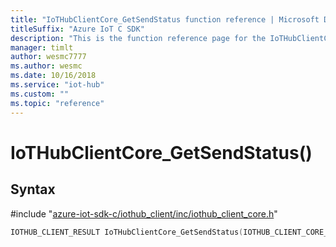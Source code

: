 ```yaml
---                             
title: "IoTHubClientCore_GetSendStatus function reference | Microsoft Docs" 
titleSuffix: "Azure IoT C SDK"            
description: "This is the function reference page for the IoTHubClientCore_GetSendStatus() function in the Azure IoT C SDK. This SDK is used with Azure IoT Hub and Azure IoT Hub Device Provisioning Service"            
manager: timlt                 
author: wesmc7777              
ms.author: wesmc               
ms.date: 10/16/2018                    
ms.service: "iot-hub"             
ms.custom: ""                
ms.topic: "reference"        
---                            
```


# IoTHubClientCore_GetSendStatus()

## Syntax

\#include "[azure-iot-sdk-c/iothub_client/inc/iothub_client_core.h](../iothub-client-core-h.md)"  
```C
IOTHUB_CLIENT_RESULT IoTHubClientCore_GetSendStatus(IOTHUB_CLIENT_CORE_HANDLE  C2);
```

